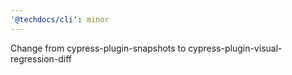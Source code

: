 ```yaml
---
'@techdocs/cli': minor
---
```


Change from cypress-plugin-snapshots to cypress-plugin-visual-regression-diff
